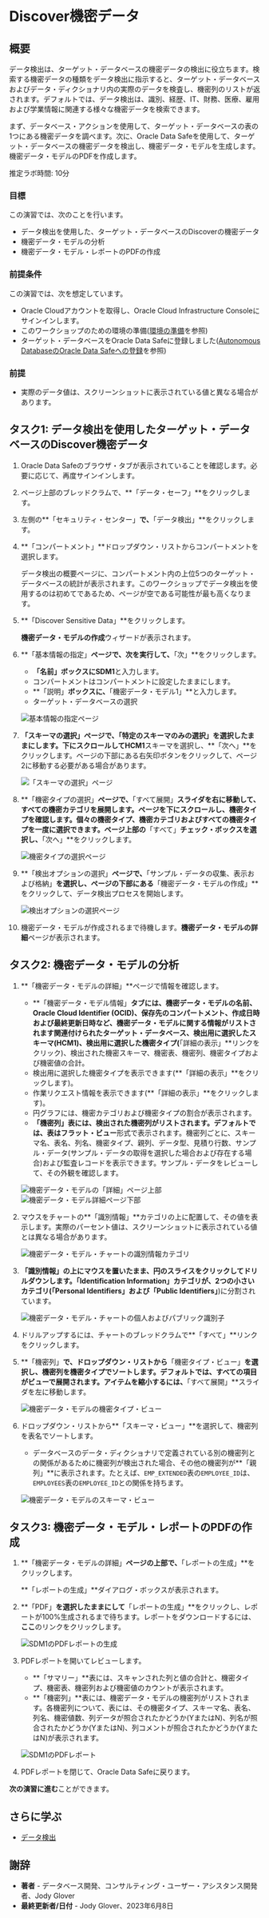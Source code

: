 # Discover機密データ

## 概要

データ検出は、ターゲット・データベースの機密データの検出に役立ちます。検索する機密データの種類をデータ検出に指示すると、ターゲット・データベースおよびデータ・ディクショナリ内の実際のデータを検査し、機密列のリストが返されます。デフォルトでは、データ検出は、識別、経歴、IT、財務、医療、雇用および学業情報に関連する様々な機密データを検索できます。

まず、データベース・アクションを使用して、ターゲット・データベースの表の1つにある機密データを調べます。次に、Oracle Data Safeを使用して、ターゲット・データベースの機密データを検出し、機密データ・モデルを生成します。機密データ・モデルのPDFを作成します。

推定ラボ時間: 10分

### 目標

この演習では、次のことを行います。

*   データ検出を使用した、ターゲット・データベースのDiscoverの機密データ
*   機密データ・モデルの分析
*   機密データ・モデル・レポートのPDFの作成

### 前提条件

この演習では、次を想定しています。

*   Oracle Cloudアカウントを取得し、Oracle Cloud Infrastructure Consoleにサインインします。
*   このワークショップのための環境の準備([環境の準備](?lab=prepare-environment)を参照)
*   ターゲット・データベースをOracle Data Safeに登録しました([Autonomous DatabaseのOracle Data Safeへの登録](?lab=register-autonomous-database)を参照)

### 前提

*   実際のデータ値は、スクリーンショットに表示されている値と異なる場合があります。

## タスク1: データ検出を使用したターゲット・データベースのDiscover機密データ

1.  Oracle Data Safeのブラウザ・タブが表示されていることを確認します。必要に応じて、再度サインインします。
    
2.  ページ上部のブレッドクラムで、**「データ・セーフ」**をクリックします。
    
3.  左側の**「セキュリティ・センター」**で、**「データ検出」**をクリックします。
    
4.  **「コンパートメント」**ドロップダウン・リストからコンパートメントを選択します。
    
    データ検出の概要ページに、コンパートメント内の上位5つのターゲット・データベースの統計が表示されます。このワークショップでデータ検出を使用するのは初めてであるため、ページが空である可能性が最も高くなります。
    
5.  **「Discover Sensitive Data」**をクリックします。
    
    **機密データ・モデルの作成**ウィザードが表示されます。
    
6.  **「基本情報の指定」**ページで、次を実行して、**「次」**をクリックします。
    
    *   **「名前」**ボックスに**SDM1**と入力します。
    *   コンパートメントはコンパートメントに設定したままにします。
    *   **「説明」**ボックスに、**「機密データ・モデル1」**と入力します。
    *   ターゲット・データベースの選択
    
    ![基本情報の指定ページ](images/provide-basic-information-page.png "基本情報の指定ページ")
    
7.  **「スキーマの選択」**ページで、**「特定のスキーマのみの選択」**を選択したままにします。下にスクロールして**HCM1**スキーマを選択し、**「次へ」**をクリックします。ページの下部にある右矢印ボタンをクリックして、ページ2に移動する必要がある場合があります。
    
    ![「スキーマの選択」ページ](images/select-schemas-page.png "「スキーマの選択」ページ")
    
8.  **「機密タイプの選択」**ページで、**「すべて展開」**スライダを右に移動して、すべての機密カテゴリを展開します。ページを下にスクロールし、機密タイプを確認します。個々の機密タイプ、機密カテゴリおよびすべての機密タイプを一度に選択できます。ページ上部の**「すべて」**チェック・ボックスを選択し、**「次へ」**をクリックします。
    
    ![機密タイプの選択ページ](images/select-sensitive-types-page.png "機密タイプの選択ページ")
    
9.  **「検出オプションの選択」**ページで、**「サンプル・データの収集、表示および格納」**を選択し、ページの下部にある**「機密データ・モデルの作成」**をクリックして、データ検出プロセスを開始します。
    
    ![検出オプションの選択ページ](images/select-discovery-options-page.png "検出オプションの選択ページ")
    
10.  機密データ・モデルが作成されるまで待機します。**機密データ・モデルの詳細**ページが表示されます。
    

## タスク2: 機密データ・モデルの分析

1.  **「機密データ・モデルの詳細」**ページで情報を確認します。
    
    *   **「機密データ・モデル情報」**タブには、機密データ・モデルの名前、Oracle Cloud Identifier (OCID)、保存先のコンパートメント、作成日時および最終更新日時など、機密データ・モデルに関する情報がリストされます関連付けられたターゲット・データベース、検出用に選択したスキーマ(HCM1)、検出用に選択した機密タイプ(**「詳細の表示」**リンクをクリック)、検出された機密スキーマ、機密表、機密列、機密タイプおよび機密値の合計。
    *   検出用に選択した機密タイプを表示できます(**「詳細の表示」**をクリックします)。
    *   作業リクエスト情報を表示できます(**「詳細の表示」**をクリックします)。
    *   円グラフには、機密カテゴリおよび機密タイプの割合が表示されます。
    *   **「機密列」**表には、検出された機密列がリストされます。デフォルトでは、表は**フラット・ビュー**形式で表示されます。機密列ごとに、スキーマ名、表名、列名、機密タイプ、親列、データ型、見積り行数、サンプル・データ(サンプル・データの取得を選択した場合および存在する場合)および監査レコードを表示できます。サンプル・データをレビューして、その外観を確認します。
    
    ![機密データ・モデルの「詳細」ページ上部](images/sensitive-data-model-details-page-1.png "機密データ・モデルの「詳細」ページ上部") ![機密データ・モデル詳細ページ下部](images/sensitive-data-model-details-page-2.png "機密データ・モデル詳細ページ下部")
    
2.  マウスをチャートの**「識別情報」**カテゴリの上に配置して、その値を表示します。実際のパーセント値は、スクリーンショットに表示されている値とは異なる場合があります。
    
    ![機密データ・モデル・チャートの識別情報カテゴリ](images/sdm-chart-identification-information.png "機密データ・モデル・チャートの識別情報カテゴリ")
    
3.  **「識別情報」**の上にマウスを置いたまま、円のスライスをクリックしてドリルダウンします。**「Identification Information」**カテゴリが、2つの小さいカテゴリ(**「Personal Identifiers」**および**「Public Identifiers」**)に分割されています。
    
    ![機密データ・モデル・チャートの個人およびパブリック識別子](images/sdm-chart-personal-public-identifiers.png "機密データ・モデル・チャートの個人およびパブリック識別子")
    
4.  ドリルアップするには、チャートのブレッドクラムで**「すべて」**リンクをクリックします。
    
5.  **「機密列」**で、ドロップダウン・リストから**「機密タイプ・ビュー」**を選択し、機密列を機密タイプでソートします。デフォルトでは、すべての項目がビューで展開されます。アイテムを縮小するには、**「すべて展開」**スライダを左に移動します。
    
    ![機密データ・モデルの機密タイプ・ビュー](images/sensitive-type-view-sdm1.png "機密データ・モデルの機密タイプ・ビュー")
    
6.  ドロップダウン・リストから**「スキーマ・ビュー」**を選択して、機密列を表名でソートします。
    
    *   データベースのデータ・ディクショナリで定義されている別の機密列との関係があるために機密列が検出された場合、その他の機密列が**「親列」**に表示されます。たとえば、`EMP_EXTENDED`表の`EMPLOYEE_ID`は、`EMPLOYEES`表の`EMPLOYEE_ID`との関係を持ちます。
    
    ![機密データ・モデルのスキーマ・ビュー](images/schema-view-sdm1.png "機密データ・モデルのスキーマ・ビュー")
    

## タスク3: 機密データ・モデル・レポートのPDFの作成

1.  **「機密データ・モデルの詳細」**ページの上部で、**「レポートの生成」**をクリックします。
    
    **「レポートの生成」**ダイアログ・ボックスが表示されます。
    
2.  **「PDF」**を選択したままにして**「レポートの生成」**をクリックし、レポートが100%生成されるまで待ちます。レポートをダウンロードするには、**ここ**のリンクをクリックします。
    
    ![SDM1のPDFレポートの生成](images/generate-pdf-report-sdm1.png "SDM1のPDFレポートの生成")
    
3.  PDFレポートを開いてレビューします。
    
    *   **「サマリー」**表には、スキャンされた列と値の合計と、機密タイプ、機密表、機密列および機密値のカウントが表示されます。
    *   **「機密列」**表には、機密データ・モデルの機密列がリストされます。各機密列について、表には、その機密タイプ、スキーマ名、表名、列名、機密値数、列データが照合されたかどうか(YまたはN)、列名が照合されたかどうか(YまたはN)、列コメントが照合されたかどうか(YまたはN)が表示されます。
    
    ![SDM1のPDFレポート](images/pdf-report-sdm1.png "SDM1のPDFレポート")
    
4.  PDFレポートを閉じて、Oracle Data Safeに戻ります。
    

**次の演習に進む**ことができます。

## さらに学ぶ

*   [データ検出](https://docs.oracle.com/en-us/iaas/data-safe/doc/data-discovery.html)

## 謝辞

*   **著者** - データベース開発、コンサルティング・ユーザー・アシスタンス開発者、Jody Glover
*   **最終更新者/日付** - Jody Glover、2023年6月8日